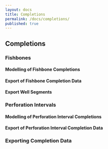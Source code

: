 ```yaml
---
layout: docs
title: Completions
permalink: /docs/completions/
published: true
---
```


## Completions

### Fishbones

#### Modelling of Fishbone Completions
#### Export of Fishbone Completion Data
#### Export Well Segments


### Perforation Intervals

#### Modelling of Perforation Interval Completions
#### Export of Perforation Interval Completion Data


### Exporting Completion Data
